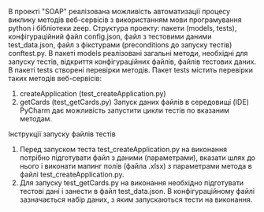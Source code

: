 В проекті "SOAP" реалізована можливість автоматизації процесу виклику методів веб-сервісів з використанням мови програмування python і бібліотеки zeep. Структура проекту: пакети (models, tests), конфігураційний файл config.json, файл з тестовими даними test_data.json, файл з фікстурами (preconditions до запуску тестів) conftest.py.
В пакеті models реалізовані загальні методи, необхідні для запуску тестів, відкриття конфігураційних файлів, файлів тестових даних. В пакеті tests створені перевірки методів.
Пакет tests містить перевірки таких методів веб-сервісів:
1) createApplication (test_createApplication.py)
2) getCards (test_getCards.py)
Запуск даних файлів в середовищі (IDE) PyCharm дає можливість запустити цикли тестів по вказаним методам.

Інструкції запуску файлів тестів

1) Перед запуском теста test_createApplication.py на виконання потрібно підготувати файл з даними (параметрами), вказати шлях до нього і виконати мапинг полів (файла .xlsx) з параметрами метода в файлі test_createApplication.py.
2) Для запуску test_getCards.py на виконання необхідно підготувати тестові дані і занести в файл test_data.json. В конфігураційному файлі зазначається набір даних, з яким запускаються тести на виконання.
